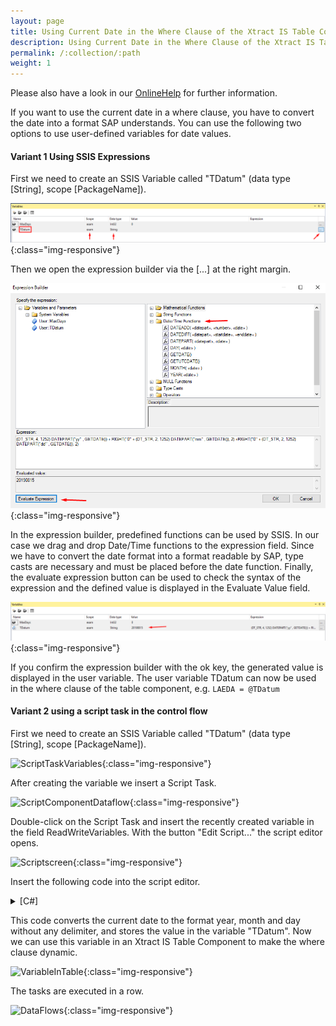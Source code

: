 ```yaml
---
layout: page
title: Using Current Date in the Where Clause of the Xtract IS Table Component
description: Using Current Date in the Where Clause of the Xtract IS Table Component
permalink: /:collection/:path
weight: 1
---
```


Please also have a look in our [OnlineHelp](https://help.theobald-software.com/en/) for further information.

If you want to use the current date in a where clause, you have to convert the date into a format SAP understands. You can use the following two options to use user-defined variables for date values. 

#### Variant 1 Using SSIS Expressions

First we need to create an SSIS Variable called "TDatum" (data type [String], scope [PackageName]).

![ssis_expression_Tdatum](/img/contents/ssis_expression_Tdatum.png){:class="img-responsive"}

Then we open the expression builder via the [...] at the right margin.

![evaluate_ssis_expression](/img/contents/evaluate_ssis_expression.png){:class="img-responsive"}

In the expression builder, predefined functions can be used by SSIS. In our case we drag and drop Date/Time functions to the expression field. Since we have to convert the date format into a format readable by SAP, type casts are necessary and must be placed before the date function. Finally, the evaluate expression button can be used to check the syntax of the expression and the defined value is displayed in the Evaluate Value field.

![ssis_expression_value](/img/contents/ssis_expression_value.png){:class="img-responsive"}

If you confirm the expression builder with the ok key, the generated value is displayed in the user variable.
The user variable TDatum can now be used in the where clause of the table component, e.g. `LAEDA = @TDatum`

#### Variant 2 using a script task in the control flow

First we need to create an SSIS Variable called "TDatum" (data type [String], scope [PackageName]).

![ScriptTaskVariables](/img/contents/ScriptTaskVariables.jpg){:class="img-responsive"}

After creating the variable we insert a Script Task.

![ScriptComponentDataflow](/img/contents/ScriptComponentDataflow.jpg){:class="img-responsive"}

Double-click on the Script Task and insert the recently created variable in the field ReadWriteVariables. With the button "Edit Script..." the script editor opens.

![Scriptscreen](/img/contents/Scriptscreen.jpg){:class="img-responsive"}

Insert the following code into the script editor.

<details>
<summary>[C#]</summary>
{% highlight csharp %}
public void Main()
   {
           Dts.Variables["TDatum"].Value =  DateTime.Now.ToString("yyyyMMdd"); 
           Dts.TaskResult = (int)ScriptResults.Success;
   }
{% endhighlight %}
</details>

This code converts the current date to the format year, month and day without any delimiter, and stores the value in the variable "TDatum". Now we can use this variable in an Xtract IS Table Component to make the where clause dynamic.

![VariableInTable](/img/contents/VariableInTable.jpg){:class="img-responsive"}

The tasks are executed in a row.

![DataFlows](/img/contents/DataFlows.jpg){:class="img-responsive"}
